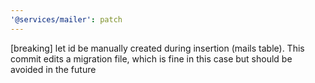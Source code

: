```yaml
---
'@services/mailer': patch
---
```


[breaking] let id be manually created during insertion (mails table). This commit edits a migration file, which is fine in this case but should be avoided in the future

